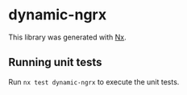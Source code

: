 # dynamic-ngrx

This library was generated with [Nx](https://nx.dev).

## Running unit tests

Run `nx test dynamic-ngrx` to execute the unit tests.
